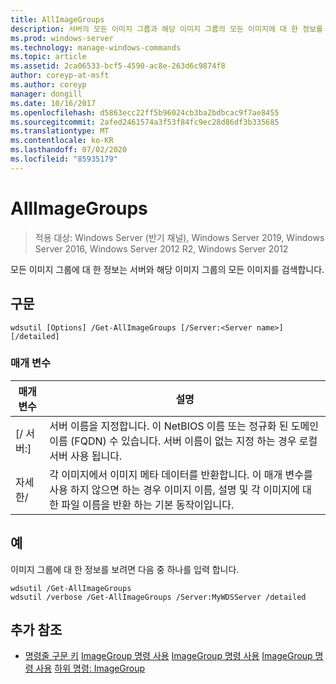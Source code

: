 ```yaml
---
title: AllImageGroups
description: 서버의 모든 이미지 그룹과 해당 이미지 그룹의 모든 이미지에 대 한 정보를 검색 하는 AllImageGroups에 대 한 참조 문서입니다.
ms.prod: windows-server
ms.technology: manage-windows-commands
ms.topic: article
ms.assetid: 2ca06533-bcf5-4590-ac8e-263d6c9874f8
author: coreyp-at-msft
ms.author: coreyp
manager: dongill
ms.date: 10/16/2017
ms.openlocfilehash: d5863ecc22ff5b96024cb3ba2bdbcac9f7ae8455
ms.sourcegitcommit: 2afed2461574a3f53f84fc9ec28d86df3b335685
ms.translationtype: MT
ms.contentlocale: ko-KR
ms.lasthandoff: 07/02/2020
ms.locfileid: "85935179"
---
```

# <a name="get-allimagegroups"></a>AllImageGroups

> 적용 대상: Windows Server (반기 채널), Windows Server 2019, Windows Server 2016, Windows Server 2012 R2, Windows Server 2012

모든 이미지 그룹에 대 한 정보는 서버와 해당 이미지 그룹의 모든 이미지를 검색합니다.

## <a name="syntax"></a>구문
```
wdsutil [Options] /Get-AllImageGroups [/Server:<Server name>] [/detailed]
```
### <a name="parameters"></a>매개 변수
|매개 변수|설명|
|-------|--------|
|[/ 서버:<Server name>]|서버 이름을 지정합니다. 이 NetBIOS 이름 또는 정규화 된 도메인 이름 (FQDN) 수 있습니다. 서버 이름이 없는 지정 하는 경우 로컬 서버 사용 됩니다.|
|자세한/|각 이미지에서 이미지 메타 데이터를 반환합니다. 이 매개 변수를 사용 하지 않으면 하는 경우 이미지 이름, 설명 및 각 이미지에 대 한 파일 이름을 반환 하는 기본 동작이입니다.|
## <a name="examples"></a>예
이미지 그룹에 대 한 정보를 보려면 다음 중 하나를 입력 합니다.
```
wdsutil /Get-AllImageGroups
wdsutil /verbose /Get-AllImageGroups /Server:MyWDSServer /detailed
```
## <a name="additional-references"></a>추가 참조
- [명령줄 구문 키](command-line-syntax-key.md) 
 [ImageGroup 명령 사용](using-the-add-imagegroup-command.md) 
 [ImageGroup 명령 사용](using-the-get-imagegroup-command.md) 
 [ImageGroup 명령 사용](using-the-remove-imagegroup-command.md) 
 [하위 명령: ImageGroup](subcommand-set-imagegroup.md)
